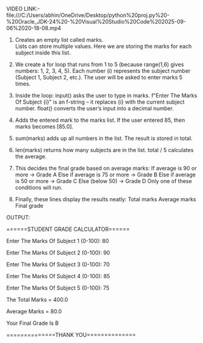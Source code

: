
VIDEO LINK:-   file:///C:/Users/abhin/OneDrive/Desktop/python%20proj.py%20-%20Oracle_JDK-24%20-%20Visual%20Studio%20Code%202025-09-06%2020-18-08.mp4



1. Creates an empty list called marks.       
Lists can store multiple values.
Here we are storing the marks for each subject inside this list.


2. We create a for loop that runs from 1 to 5 (because range(1,6) gives numbers: 1, 2, 3, 4, 5).
Each number (i) represents the subject number (Subject 1, Subject 2, etc.).
The user will be asked to enter marks 5 times.


3. Inside the loop:
input() asks the user to type in marks.
f"Enter The Marks Of Subject {i}" is an f-string – it replaces {i} with the current subject number.
float() converts the user’s input into a decimal number.


4. Adds the entered mark to the marks list.
If the user entered 85, then marks becomes [85.0].


5. sum(marks) adds up all numbers in the list.
The result is stored in total.


6. len(marks) returns how many subjects are in the list.
total / 5 calculates the average.


7. This decides the final grade based on average marks:
If average is 90 or more → Grade A
Else if average is 75 or more → Grade B
Else if average is 50 or more → Grade C
Else (below 50) → Grade D
Only one of these conditions will run.


7. Finally, these lines display the results neatly:
Total marks
Average marks
Final grade


OUTPUT:

======STUDENT GRADE CALCULATOR======

Enter The Marks Of Subject 1 (0-100): 80

Enter The Marks Of Subject 2 (0-100): 90

Enter The Marks Of Subject 3 (0-100): 70

Enter The Marks Of Subject 4 (0-100): 85

Enter The Marks Of Subject 5 (0-100): 75

The Total Marks = 400.0

Average Marks = 80.0

Your Final Grade Is B

==============THANK YOU==============





